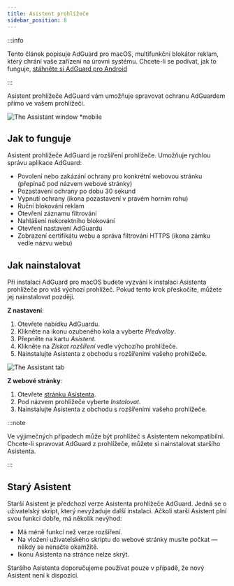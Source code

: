 ```yaml
---
title: Asistent prohlížeče
sidebar_position: 8
---
```


:::info

Tento článek popisuje AdGuard pro macOS, multifunkční blokátor reklam, který chrání vaše zařízení na úrovni systému. Chcete-li se podívat, jak to funguje, [stáhněte si AdGuard pro Android](https://agrd.io/download-kb-adblock)

:::

Asistent prohlížeče AdGuard vám umožňuje spravovat ochranu AdGuardem přímo ve vašem prohlížeči.

![The Assistant window \*mobile](https://cdn.adtidy.org/content/kb/ad_blocker/mac/assistant_window.png)

## Jak to funguje

Asistent prohlížeče AdGuard je rozšíření prohlížeče. Umožňuje rychlou správu aplikace AdGuard:

- Povolení nebo zakázání ochrany pro konkrétní webovou stránku (přepínač pod názvem webové stránky)
- Pozastavení ochrany po dobu 30 sekund
- Vypnutí ochrany (ikona pozastavení v pravém horním rohu)
- Ruční blokování reklam
- Otevření záznamu filtrování
- Nahlášení nekorektního blokování
- Otevření nastavení AdGuardu
- Zobrazení certifikátu webu a správa filtrování HTTPS (ikona zámku vedle názvu webu)

## Jak nainstalovat

Při instalaci AdGuard pro macOS budete vyzváni k instalaci Asistenta prohlížeče pro váš výchozí prohlížeč. Pokud tento krok přeskočíte, můžete jej nainstalovat později.

**Z nastavení**:

1. Otevřete nabídku AdGuardu.
2. Klikněte na ikonu ozubeného kola a vyberte _Předvolby_.
3. Přepněte na kartu _Asistent_.
4. Klikněte na _Získat rozšíření_ vedle výchozího prohlížeče.
5. Nainstalujte Asistenta z obchodu s rozšířeními vašeho prohlížeče.

![The Assistant tab](https://cdn.adtidy.org/content/kb/ad_blocker/mac/assistant.png)

**Z webové stránky**:

1. Otevřete [stránku Asistenta](https://adguard.com/adguard-assistant/overview.html).
2. Pod názvem prohlížeče vyberte _Instalovat_.
3. Nainstalujte Asistenta z obchodu s rozšířeními vašeho prohlížeče.

:::note

Ve výjimečných případech může být prohlížeč s Asistentem nekompatibilní. Chcete-li spravovat AdGuard z prohlížeče, můžete si nainstalovat staršího Asistenta.

:::

## Starý Asistent

Starší Asistent je předchozí verze Asistenta prohlížeče AdGuard. Jedná se o uživatelský skript, který nevyžaduje další instalaci. Ačkoli starší Asistent plní svou funkci dobře, má několik nevýhod:

- Má méně funkcí než verze rozšíření.
- Na vložení uživatelského skriptu do webové stránky musíte počkat — někdy se nenačte okamžitě.
- Ikonu Asistenta na stránce nelze skrýt.

Staršího Asistenta doporučujeme používat pouze v případě, že nový Asistent není k dispozici.
